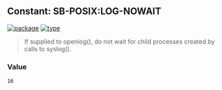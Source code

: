 ## Constant: SB-POSIX:LOG-NOWAIT
[![package](https://img.shields.io/badge/Package-SB--POSIX-5f9ea0.svg?style=social&colorA=999999)](../) [![type](https://img.shields.io/badge/Type-Constant-5f9ea0.svg?style=social&colorA=999999)](../#constant) 

> If supplied to openlog(), do not wait for child processes created by calls to syslog().

### Value
```
16
```
